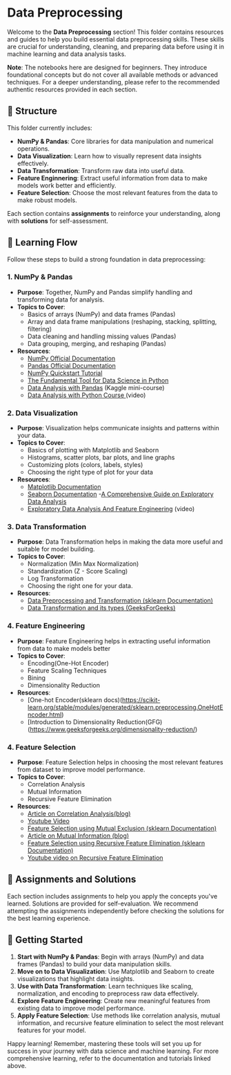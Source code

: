 # Data Preprocessing

Welcome to the **Data Preprocessing** section! This folder contains resources and guides to help you build essential data preprocessing skills. These skills are crucial for understanding, cleaning, and preparing data before using it in machine learning and data analysis tasks.

**Note**: The notebooks here are designed for beginners. They introduce foundational concepts but do not cover all available methods or advanced techniques. For a deeper understanding, please refer to the recommended authentic resources provided in each section.

## 📂 Structure

This folder currently includes:
- **NumPy & Pandas**: Core libraries for data manipulation and numerical operations.
- **Data Visualization**: Learn how to visually represent data insights effectively.
- **Data Transformation**: Transform raw data into useful data.
- **Feature Enginnering**: Extract useful information from data to make models work better and efficiently.
- **Feature Selection**: Choose the most relevant features from the data to make robust models.

Each section contains **assignments** to reinforce your understanding, along with **solutions** for self-assessment.

## 🔗 Learning Flow

Follow these steps to build a strong foundation in data preprocessing:

### 1. **NumPy & Pandas**
   - **Purpose**: Together, NumPy and Pandas simplify handling and transforming data for analysis.
   - **Topics to Cover**:
     - Basics of arrays (NumPy) and data frames (Pandas)
     - Array and data frame manipulations (reshaping, stacking, splitting, filtering)
     - Data cleaning and handling missing values (Pandas)
     - Data grouping, merging, and reshaping (Pandas)
   - **Resources**:
     - [NumPy Official Documentation](https://numpy.org/doc/stable/)
     - [Pandas Official Documentation](https://pandas.pydata.org/docs/)
     - [NumPy Quickstart Tutorial](https://numpy.org/doc/stable/user/quickstart.html)
     - [The Fundamental Tool for Data Science in Python](https://medium.com/@m.franfuentes/numpy-the-fundamental-tool-for-data-science-in-python-fa2b605a3bf9)
     - [Data Analysis with Pandas](https://www.kaggle.com/learn/pandas) (Kaggle mini-course)
     - [Data Analysis with Python Course ](https://www.youtube.com/watch?v=GPVsHOlRBBI) (video)

### 2. **Data Visualization**
   - **Purpose**: Visualization helps communicate insights and patterns within your data.
   - **Topics to Cover**:
     - Basics of plotting with Matplotlib and Seaborn
     - Histograms, scatter plots, bar plots, and line graphs
     - Customizing plots (colors, labels, styles)
     - Choosing the right type of plot for your data
   - **Resources**:
     - [Matplotlib Documentation](https://matplotlib.org/stable/contents.html)
     - [Seaborn Documentation](https://seaborn.pydata.org/)
     -[A Comprehensive Guide on Exploratory Data Analysis](https://medium.com/@pabbakavya123/a-comprehensive-guide-on-exploratory-data-analysis-eda-ab38f33d6abc)
     - [ Exploratory Data Analysis And Feature Engineering](https://www.youtube.com/watch?v=fHFOANOHwh8) (video)

### 3. **Data Transformation**
   - **Purpose**: Data Transformation helps in making the data more useful and suitable for model building.
   - **Topics to Cover**:
     - Normalization (Min Max Normalization)
     - Standardization (Z - Score Scaling)
     - Log Transformation
     - Choosing the right one for your data.
   - **Resources**:
     - [Data Preprocessing and Transformation (sklearn Documentation)](https://scikit-learn.org/stable/modules/preprocessing.html)
     - [Data Transformation and its types (GeeksForGeeks)](https://www.geeksforgeeks.org/data-transformation-in-data-mining/)
   
### 4. **Feature Engineering**
   - **Purpose**: Feature Engineering helps in extracting useful information from data to make models better 
   - **Topics to Cover**:
     - Encoding(One-Hot Encoder)
     - Feature Scaling Techniques
     - Bining
     - Dimensionality Reduction
   - **Resources**:
     - [One-hot Encoder(sklearn docs)(https://scikit-learn.org/stable/modules/generated/sklearn.preprocessing.OneHotEncoder.html)
     - [Introduction to Dimensionality Reduction(GFG)(https://www.geeksforgeeks.org/dimensionality-reduction/)

### 4. **Feature Selection**
   - **Purpose**: Feature Selection helps in choosing the most relevant features from dataset to improve model performance.
   - **Topics to Cover**:
     - Correlation Analysis
     - Mutual Information
     - Recursive Feature Elimination 
   - **Resources**:
     - [Article on Correlation Analysis(blog)](https://medium.com/@sariq16/correlation-based-feature-selection-in-a-data-science-project-3ca08d2af5c6)
     - [Youtube Video](https://www.youtube.com/watch?v=1fFVt4tQjRE)
     - [Feature Selection using Mutual Exclusion (sklearn Documentation)](https://scikit-learn.org/stable/modules/generated/sklearn.feature_selection.mutual_info_classif.html)
     - [Article on Mutual Information (blog)](https://guhanesvar.medium.com/feature-selection-based-on-mutual-information-gain-for-classification-and-regression-d0f86ea5262a)
     - [Feature Selection using Recursive Feature Elimination (sklearn Documentation)](https://scikit-learn.org/stable/modules/generated/sklearn.feature_selection.RFE.html)
     - [Youtube video on Recursive Feature Elimination](https://www.youtube.com/watch?v=vxdVKbAv6as)

## 📝 Assignments and Solutions

Each section includes assignments to help you apply the concepts you've learned. Solutions are provided for self-evaluation. We recommend attempting the assignments independently before checking the solutions for the best learning experience.

## 🏁 Getting Started

1. **Start with NumPy & Pandas**: Begin with arrays (NumPy) and data frames (Pandas) to build your data manipulation skills.
2. **Move on to Data Visualization**: Use Matplotlib and Seaborn to create visualizations that highlight data insights.
3. **Use with Data Transformation**: Learn techniques like scaling, normalization, and encoding to preprocess raw data effectively.  
4. **Explore Feature Engineering**: Create new meaningful features from existing data to improve model performance.  
5. **Apply Feature Selection**: Use methods like correlation analysis, mutual information, and recursive feature elimination to select the most relevant features for your model.  

Happy learning! Remember, mastering these tools will set you up for success in your journey with data science and machine learning. For more comprehensive learning, refer to the documentation and tutorials linked above.
